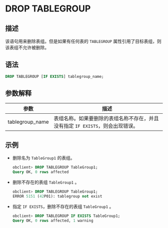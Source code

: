 DROP TABLEGROUP 
====================================



描述 
-----------------------

该语句用来删除表组。但是如果有任何表的 `TABLEGROUP` 属性引用了目标表组，则该表组不允许被删除。

语法 
-----------------------

```sql
DROP TABLEGROUP [IF EXISTS] tablegroup_name;
```



参数解释 
-------------------------



|     **参数**      |                    **描述**                     |
|-----------------|-----------------------------------------------|
| tablegroup_name | 表组名称。如果要删除的表组名称不存在，并且没有指定 `IF EXISTS`，则会出现错误。 |



示例 
-----------------------

* 删除名为 `TableGroup1` 的表组。

  ```sql
  obclient> DROP TABLEGROUP TableGroup1;
  Query OK, 0 rows affected
  ```

  

* 删除不存在的表组 `TableGroup1` 。

  ```sql
  obclient> DROP TABLEGROUP TableGroup1;
  ERROR 5151 (42P01): tablegroup not exist
  ```

  

* 指定 `IF EXISTS`，删除不存在的表组 `TableGroup1` 。

  ```sql
  obclient> DROP TABLEGROUP IF EXISTS TableGroup1;
  Query OK, 0 rows affected, 1 warning
  ```

  



